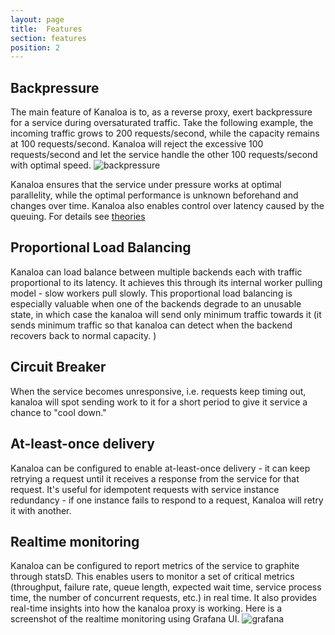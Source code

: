 ```yaml
---
layout: page
title:  Features
section: features
position: 2
---
```


## Backpressure

The main feature of Kanaloa is to, as a reverse proxy, exert backpressure for a service during oversaturated traffic.
Take the following example, the incoming traffic grows to 200 requests/second, while the capacity remains at 100 requests/second. Kanaloa will reject the excessive 100 requests/second and let the service handle the other 100 requests/second with optimal speed.
![backpressure](../img/backpressure.png)

Kanaloa ensures that the service under pressure works at optimal parallelity, while the optimal performance is unknown beforehand and changes over time. Kanaloa also enables control over latency caused by the queuing. For details see [theories](theories.html)


## Proportional Load Balancing

Kanaloa can load balance between multiple backends each with traffic proportional to its latency. It achieves this through its internal worker pulling model - slow workers pull slowly. This proportional load balancing is especially valuable when one of the backends degrade to an unusable state, in which case the kanaloa will send only minimum traffic towards it (it sends minimum traffic so that kanaloa can detect when the backend recovers back to normal capacity. )


## Circuit Breaker

When the service becomes unresponsive, i.e. requests keep timing out, kanaloa will spot sending work to it for a short period to give it service a chance to "cool down."

## At-least-once delivery

Kanaloa can be configured to enable at-least-once delivery - it can keep retrying a request until it receives a response from the service for that request.  It's useful for idempotent requests with service instance redundancy - if one instance fails to respond to a request, Kanaloa will retry it with another.


## Realtime monitoring

Kanaloa can be configured to report metrics of the service to graphite through statsD.  This enables users to monitor a set of critical metrics (throughput, failure rate, queue length, expected wait time, service process time, the number of concurrent requests, etc.) in real time. It also provides real-time insights into how the kanaloa proxy is working. Here is a screenshot of the realtime monitoring using Grafana UI.
![grafana](../img/grafana.png)
